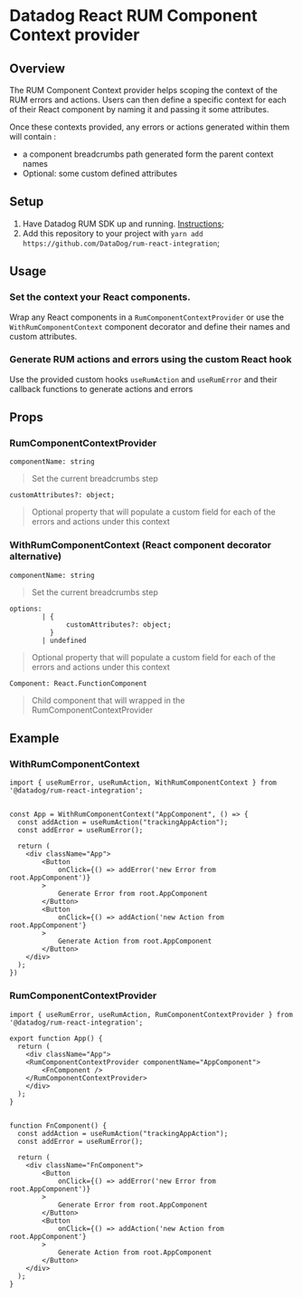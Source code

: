 # Datadog React RUM Component Context provider

## Overview

The RUM Component Context provider helps scoping the context of the RUM errors and actions.
Users can then define a specific context for each of their React component by naming it and passing it some attributes.

Once these contexts provided, any errors or actions generated within them will contain :
- a component breadcrumbs path generated form the parent context names
- Optional: some custom defined attributes

## Setup

1. Have Datadog RUM SDK up and running. [Instructions](https://github.com/DataDog/browser-sdk/blob/main/packages/rum/README.md);
2. Add this repository to your project with `yarn add https://github.com/DataDog/rum-react-integration`;

## Usage

### Set the context your React components.

Wrap any React components in a `RumComponentContextProvider` or use the `WithRumComponentContext` component decorator and define their names and custom attributes.

### Generate RUM actions and errors using the custom React hook

Use the provided custom hooks `useRumAction` and `useRumError` and their callback functions to generate actions and errors

## Props

### RumComponentContextProvider

`componentName: string`
> Set the current breadcrumbs step

```
customAttributes?: object;
```
> Optional property that will populate a custom field for each of the errors and actions under this context

### WithRumComponentContext (React component decorator alternative)

`componentName: string`
> Set the current breadcrumbs step

```
options:
        | {
              customAttributes?: object;
          }
        | undefined
```
> Optional property that will populate a custom field for each of the errors and actions under this context

`Component: React.FunctionComponent`
> Child component that will wrapped in the RumComponentContextProvider

## Example

### WithRumComponentContext

```
import { useRumError, useRumAction, WithRumComponentContext } from '@datadog/rum-react-integration';


const App = WithRumComponentContext("AppComponent", () => {
  const addAction = useRumAction("trackingAppAction");
  const addError = useRumError();

  return (
    <div className="App">
        <Button
            onClick={() => addError('new Error from root.AppComponent')}
        >
            Generate Error from root.AppComponent
        </Button>
        <Button
            onClick={() => addAction('new Action from root.AppComponent'}
        >
            Generate Action from root.AppComponent
        </Button>
    </div>
  );
})
```

### RumComponentContextProvider

```
import { useRumError, useRumAction, RumComponentContextProvider } from '@datadog/rum-react-integration';

export function App() {
  return (
    <div className="App">
    <RumComponentContextProvider componentName="AppComponent">
        <FnComponent />
    </RumComponentContextProvider>
    </div>
  );
}


function FnComponent() {
  const addAction = useRumAction("trackingAppAction");
  const addError = useRumError();

  return (
    <div className="FnComponent">
        <Button
            onClick={() => addError('new Error from root.AppComponent')}
        >
            Generate Error from root.AppComponent
        </Button>
        <Button
            onClick={() => addAction('new Action from root.AppComponent'}
        >
            Generate Action from root.AppComponent
        </Button>
    </div>
  );
}
```